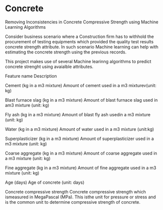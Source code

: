 # Concrete
Removing Inconsistencies in Concrete Compressive Strength using Machine Learning Algorithms

Consider business scenario where a Construction firm has to withhold the procurement of testing equipments which provided the quality test results 
concrete strength attribute. In such scenario Machine learning can help with estimating the concrete strength using the previous records.

This project makes use of several Machine learinng algorithms to predict concrete strenght using avaialble attributes.

Feature name Description

Cement (kg in a m3 mixture) Amount of cement used in a m3 mixturev(unit: kg)

Blast furnace slag (kg in a m3 mixture) Amount of blast furnace slag used in am3 mixture (unit: kg)

Fly ash (kg in a m3 mixture) Amount of blast fly ash usedin a m3 mixture (unit: kg)

Water (kg in a m3 mixture) Amount of water used in a m3 mixture (unit:kg)

Superplasticizer (kg in a m3 mixture) Amount of superplasticizer used in a m3 mixture (unit: kg)

Coarse aggregate (kg in a m3 mixture) Amount of coarse aggregate used in a m3 mixture (unit: kg)

Fine aggregate (kg in a m3 mixture) Amount of fine aggregate used in a m3 mixture (unit: kg)

Age (days) Age of concrete (unit: days)

Concrete compressive strength Concrete compressive strength which ismeasured in MegaPascal (MPa). This isthe unit for pressure or stress and is the
common unit to determine compressive
strength of concrete.
